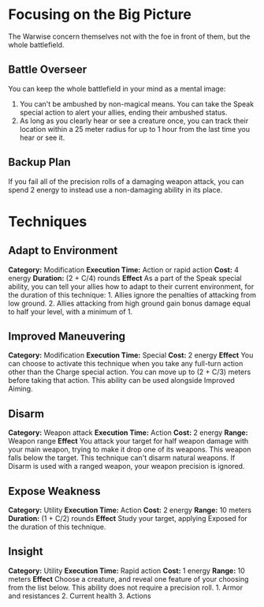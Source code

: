 # Focusing on the Big Picture
The Warwise concern themselves not with the foe in front of them, but the whole battlefield. 

## Battle Overseer
You can keep the whole battlefield in your mind as a mental image:
1. You can't be ambushed by non-magical means. You can take the Speak special action to alert your allies, ending their ambushed status. 
2. As long as you clearly hear or see a creature once, you can track their location within a 25 meter radius for up to 1 hour from the last time you hear or see it.

## Backup Plan
If you fail all of the precision rolls of a damaging weapon attack, you can spend 2 energy to instead use a non-damaging ability in its place.

# Techniques
## Adapt to Environment
**Category:** Modification
**Execution Time:** Action or rapid action
**Cost:** 4 energy
**Duration:** (2 + C/4) rounds
**Effect**
	As a part of the Speak special ability, you can tell your allies how to adapt to their current environment, for the duration of this technique:
	1. Allies ignore the penalties of attacking from low ground. 
	2. Allies attacking from high ground gain bonus damage equal to half your level, with a minimum of 1. 

## Improved Maneuvering
**Category:** Modification
**Execution Time:** Special
**Cost:** 2 energy
**Effect**
	You can choose to activate this technique when you take any full-turn action other than the Charge special action.
	You can move up to (2 + C/3) meters before taking that action.
	This ability can be used alongside Improved Aiming. 

## Disarm
**Category:** Weapon attack
**Execution Time:** Action
**Cost:** 2 energy
**Range:** Weapon range
**Effect**
	You attack your target for half weapon damage with your main weapon, trying to make it drop one of its weapons. This weapon falls below the target.
	This technique can't disarm natural weapons.
	If Disarm is used with a ranged weapon, your weapon precision is ignored.

## Expose Weakness
**Category:** Utility
**Execution Time:** Action
**Cost:** 2 energy
**Range:** 10 meters
**Duration:** (1 + C/2) rounds
**Effect**
	Study your target, applying Exposed for the duration of this technique.

## Insight
**Category:** Utility
**Execution Time:** Rapid action
**Cost:** 1 energy
**Range:** 10 meters
**Effect**
	Choose a creature, and reveal one feature of your choosing from the list below. This ability does not require a precision roll.
	1. Armor and resistances
	2. Current health
	3. Actions 